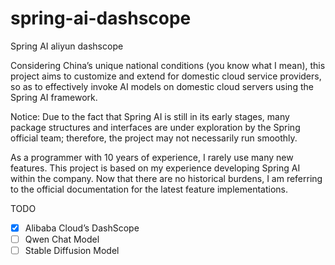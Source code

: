 # spring-ai-dashscope
Spring AI aliyun dashscope

Considering China’s unique national conditions (you know what I mean), this project aims to customize and extend for domestic cloud service providers, so as to effectively invoke AI models on domestic cloud servers using the Spring AI framework.

Notice: Due to the fact that Spring AI is still in its early stages, many package structures and interfaces are under exploration by the Spring official team; therefore, the project may not necessarily run smoothly.

As a programmer with 10 years of experience, I rarely use many new features. This project is based on my experience developing Spring AI within the company. Now that there are no historical burdens, I am referring to the official documentation for the latest feature implementations.

TODO

 - [X] Alibaba Cloud’s DashScope
 - [ ] Qwen Chat Model
 - [ ] Stable Diffusion Model 